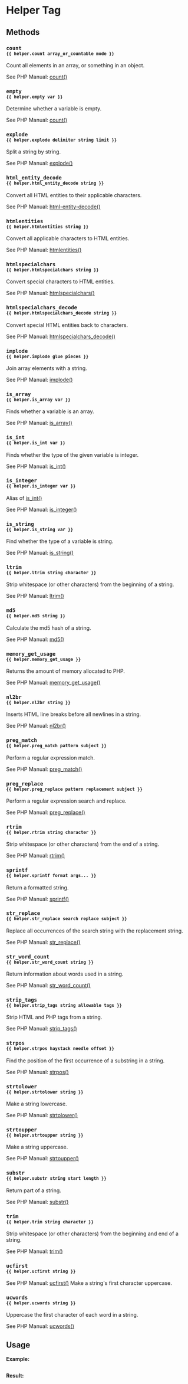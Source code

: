 # Helper Tag

## Methods

### `count`<br/><sub>`{{ helper.count array_or_countable mode }}`</sub>
Count all elements in an array, or something in an object.


See PHP Manual: [count()](http://php.net/manual/en/function.count.php)

### `empty`<br/><sub>`{{ helper.empty var }}`</sub>
Determine whether a variable is empty.

See PHP Manual: [count()](http://php.net/manual/en/function.count.php)

### `explode`<br/><sub>`{{ helper.explode delimiter string limit }}`</sub>
Split a string by string.

See PHP Manual: [explode()](http://php.net/manual/en/function.explode.php)

### `html_entity_decode`<br/><sub>`{{ helper.html_entity_decode string }}`</sub>
Convert all HTML entities to their applicable characters.

See PHP Manual: [html-entity-decode()](http://php.net/manual/en/function.html_entity_decode.php)

### `htmlentities`<br/><sub>`{{ helper.htmlentities string }}`</sub>
Convert all applicable characters to HTML entities.

See PHP Manual: [htmlentities()](http://php.net/manual/en/function.htmlentities.php)

### `htmlspecialchars`<br/><sub>`{{ helper.htmlspecialchars string }}`</sub>
Convert special characters to HTML entities.

See PHP Manual: [htmlspecialchars()](http://php.net/manual/en/function.htmlspecialchars.php)

### `htmlspecialchars_decode`<br/><sub>`{{ helper.htmlspecialchars_decode string }}`</sub>
Convert special HTML entities back to characters.

See PHP Manual: [htmlspecialchars_decode()](http://php.net/manual/en/function.htmlspecialchars-decode.php)

### `implode`<br/><sub>`{{ helper.implode glue pieces }}`</sub>
Join array elements with a string.

See PHP Manual: [implode()](http://php.net/manual/en/function.implode.php)

### `is_array`<br/><sub>`{{ helper.is_array var }}`</sub>
Finds whether a variable is an array.

See PHP Manual: [is_array()](http://php.net/manual/en/function.is-array.php)

### `is_int`<br/><sub>`{{ helper.is_int var }}`</sub>
Finds whether the type of the given variable is integer.

See PHP Manual: [is_int()](http://php.net/manual/en/function.is-int.php)

### `is_integer`<br/><sub>`{{ helper.is_integer var }}`</sub>
Alias of [is_int()](http://php.net/manual/en/function.is-int.php)

See PHP Manual: [is_integer()](http://php.net/manual/en/function.is-integer.php)

### `is_string`<br/><sub>`{{ helper.is_string var }}`</sub>
Find whether the type of a variable is string.

See PHP Manual: [is_string()](http://php.net/manual/en/function.is-string.php)

### `ltrim`<br/><sub>`{{ helper.ltrim string character }}`</sub>
Strip whitespace (or other characters) from the beginning of a string.

See PHP Manual: [ltrim()](http://php.net/manual/en/function.ltrim.php)

### `md5`<br/><sub>`{{ helper.md5 string }}`</sub>
Calculate the md5 hash of a string.

See PHP Manual: [md5()](http://php.net/manual/en/function.md5.php)

### `memory_get_usage`<br/><sub>`{{ helper.memory_get_usage }}`</sub>
Returns the amount of memory allocated to PHP.

See PHP Manual: [memory_get_usage()](http://php.net/manual/en/function.memory-get-usage.php)

### `nl2br`<br/><sub>`{{ helper.nl2br string }}`</sub>
Inserts HTML line breaks before all newlines in a string.

See PHP Manual: [nl2br()](http://php.net/manual/en/function.nl2br.php)

### `preg_match`<br/><sub>`{{ helper.preg_match pattern subject }}`</sub>
Perform a regular expression match.

See PHP Manual: [preg_match()](http://php.net/manual/en/function.preg-match.php)

### `preg_replace`<br/><sub>`{{ helper.preg_replace pattern replacement subject }}`</sub>
Perform a regular expression search and replace.

See PHP Manual: [preg_replace()](http://php.net/manual/en/function.preg-replace.php)

### `rtrim`<br/><sub>`{{ helper.rtrim string character }}`</sub>
Strip whitespace (or other characters) from the end of a string.

See PHP Manual: [rtrim()](http://php.net/manual/en/function.rtrim.php)

### `sprintf`<br/><sub>`{{ helper.sprintf format args... }}`</sub>
Return a formatted string.

See PHP Manual: [sprintf()](http://php.net/manual/en/function.sprintf.php)

### `str_replace`<br/><sub>`{{ helper.str_replace search replace subject }}`</sub>
Replace all occurrences of the search string with the replacement string.

See PHP Manual: [str_replace()](http://php.net/manual/en/function.str-replace.php)

### `str_word_count`<br/><sub>`{{ helper.str_word_count string }}`</sub>
Return information about words used in a string.

See PHP Manual: [str_word_count()](http://php.net/manual/en/function.str-word-count.php)

### `strip_tags`<br/><sub>`{{ helper.strip_tags string allowable tags }}`</sub>
Strip HTML and PHP tags from a string.

See PHP Manual: [strip_tags()](http://php.net/manual/en/function.strip-tags.php)

### `strpos`<br/><sub>`{{ helper.strpos haystack needle offset }}`</sub>
Find the position of the first occurrence of a substring in a string.

See PHP Manual: [strpos()](http://php.net/manual/en/function.strpos.php)

### `strtolower`<br/><sub>`{{ helper.strtolower string }}`</sub>
Make a string lowercase.

See PHP Manual: [strtolower()](http://php.net/manual/en/function.strtolower.php)

### `strtoupper`<br/><sub>`{{ helper.strtoupper string }}`</sub>
Make a string uppercase.

See PHP Manual: [strtoupper()](http://php.net/manual/en/function.strtoupper.php)

### `substr`<br/><sub>`{{ helper.substr string start length }}`</sub>
Return part of a string.

See PHP Manual: [substr()](http://php.net/manual/en/function.substr.php)

### `trim`<br/><sub>`{{ helper.trim string character }}`</sub>
Strip whitespace (or other characters) from the beginning and end of a string.

See PHP Manual: [trim()](http://php.net/manual/en/function.trim.php)

### `ucfirst`<br/><sub>`{{ helper.ucfirst string }}`</sub>


See PHP Manual: [ucfirst()](http://php.net/manual/en/function.ucfirst.php)
Make a string's first character uppercase.
### `ucwords`<br/><sub>`{{ helper.ucwords string }}`</sub>
Uppercase the first character of each word in a string.

See PHP Manual: [ucwords()](http://php.net/manual/en/function.ucwords.php)

## Usage

**Example:**
```html

```

**Result:**
```html

```